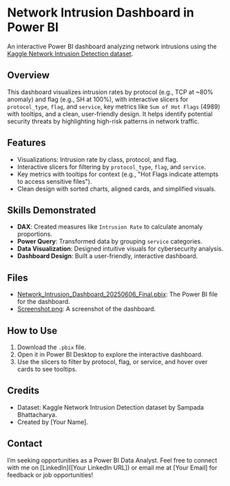 # Network Intrusion Dashboard in Power BI

An interactive Power BI dashboard analyzing network intrusions using the [Kaggle Network Intrusion Detection dataset](https://www.kaggle.com/datasets/sampadab17/network-intrusion-detection).

## Overview
This dashboard visualizes intrusion rates by protocol (e.g., TCP at ~80% anomaly) and flag (e.g., SH at 100%), with interactive slicers for `protocol_type`, `flag`, and `service`, key metrics like `Sum of Hot Flags` (4989) with tooltips, and a clean, user-friendly design. It helps identify potential security threats by highlighting high-risk patterns in network traffic.

## Features
- Visualizations: Intrusion rate by class, protocol, and flag.
- Interactive slicers for filtering by `protocol_type`, `flag`, and `service`.
- Key metrics with tooltips for context (e.g., "Hot Flags indicate attempts to access sensitive files").
- Clean design with sorted charts, aligned cards, and simplified visuals.

## Skills Demonstrated
- **DAX**: Created measures like `Intrusion Rate` to calculate anomaly proportions.
- **Power Query**: Transformed data by grouping `service` categories.
- **Data Visualization**: Designed intuitive visuals for cybersecurity analysis.
- **Dashboard Design**: Built a user-friendly, interactive dashboard.

## Files
- [Network_Intrusion_Dashboard_20250606_Final.pbix](Network_Intrusion_Dashboard_20250606_Final.pbix): The Power BI file for the dashboard.
- [Screenshot.png](Screenshot.png): A screenshot of the dashboard.

## How to Use
1. Download the `.pbix` file.
2. Open it in Power BI Desktop to explore the interactive dashboard.
3. Use the slicers to filter by protocol, flag, or service, and hover over cards to see tooltips.

## Credits
- Dataset: Kaggle Network Intrusion Detection dataset by Sampada Bhattacharya.
- Created by [Your Name].

## Contact
I’m seeking opportunities as a Power BI Data Analyst. Feel free to connect with me on [LinkedIn]([Your LinkedIn URL]) or email me at [Your Email] for feedback or job opportunities!
